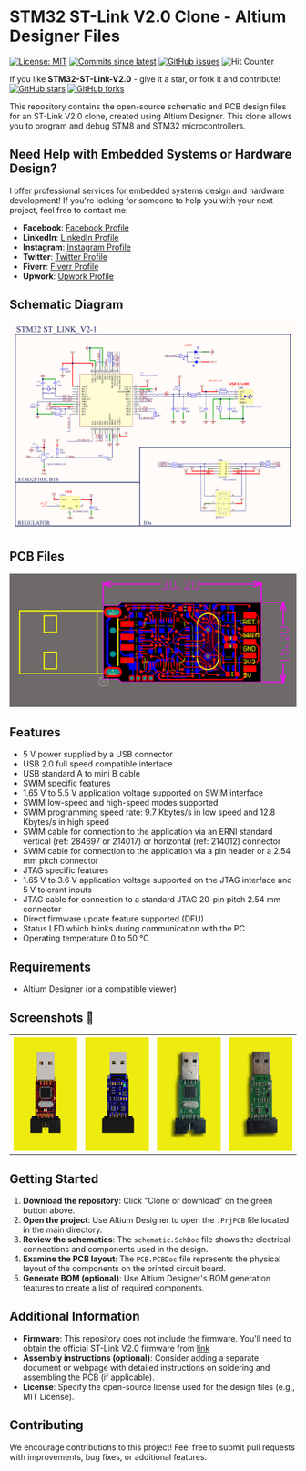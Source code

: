 # STM32 ST-Link V2.0 Clone - Altium Designer Files
[![License: MIT](https://img.shields.io/badge/License-MIT-green.svg)](https://opensource.org/licenses/MIT)
[![Commits since latest](https://img.shields.io/github/commits-since/yasir-shahzad/STM32-ST-Link-V2.0-Programmer/latest)](https://github.com/yasir-shahzad/STM32-ST-Link-V2.0-Programmer/commits/master)
[![GitHub issues](https://img.shields.io/github/issues/yasir-shahzad/STM32-ST-Link-V2.0-Programmer.svg)](https://github.com/yasir-shahzad/STM32-ST-Link-V2.0-Programmer/issues)
![Hit Counter](https://visitor-badge.laobi.icu/badge?page_id=yasir-shahzad_STM32-ST-Link-V2.0-Programmer)

If you like **STM32-ST-Link-V2.0** - give it a star, or fork it and contribute!
[![GitHub stars](https://img.shields.io/github/stars/yasir-shahzad/STM32-ST-Link-V2.0-Programmer.svg?style=social&label=Star)](https://github.com/yasir-shahzad/STM32-ST-Link-V2.0-Programmer/stargazers)
[![GitHub forks](https://img.shields.io/github/forks/yasir-shahzad/STM32-ST-Link-V2.0-Programmer.svg?style=social&label=Fork)](https://github.com/yasir-shahzad/STM32-ST-Link-V2.0-Programmer/network)

This repository contains the open-source schematic and PCB design files for an ST-Link V2.0 clone, created using Altium Designer. This clone allows you to program and debug STM8 and STM32 microcontrollers.


## Need Help with Embedded Systems or Hardware Design?
I offer professional services for embedded systems design and hardware development!  If you're looking for someone to help you with your next project, feel free to contact me:

- **Facebook**: [Facebook Profile](https://www.facebook.com/yasirshahzad918/)
- **LinkedIn**: [LinkedIn Profile](https://www.linkedin.com/in/yasirshahzad18/)
- **Instagram**: [Instagram Profile](https://www.instagram.com/yourprofile)
- **Twitter**: [Twitter Profile](https://twitter.com/yourprofile)
- **Fiverr**: [Fiverr Profile](https://www.fiverr.com/yourprofile)
- **Upwork**: [Upwork Profile](https://www.upwork.com/yourprofile)

## Schematic Diagram
![Schematic Diagram](https://github.com/yasir-shahzad/STM32-ST-Link-V2.0-Programmer/blob/master/images/Schematic.png)

## PCB Files
![PCB Board](https://github.com/yasir-shahzad/STM32-ST-Link-V2.0-Programmer/blob/master/images/PCB.png)

## Features
- 5 V power supplied by a USB connector
- USB 2.0 full speed compatible interface
- USB standard A to mini B cable
- SWIM specific features
- 1.65 V to 5.5 V application voltage supported on SWIM interface
- SWIM low-speed and high-speed modes supported
- SWIM programming speed rate: 9.7 Kbytes/s in low speed and 12.8 Kbytes/s in high speed
- SWIM cable for connection to the application via an ERNI standard vertical (ref: 284697 or 214017) or horizontal (ref: 214012) connector
- SWIM cable for connection to the application via a pin header or a 2.54 mm pitch connector
- JTAG specific features
- 1.65 V to 3.6 V application voltage supported on the JTAG interface and 5 V tolerant inputs
- JTAG cable for connection to a standard JTAG 20-pin pitch 2.54 mm connector
- Direct firmware update feature supported (DFU)
- Status LED which blinks during communication with the PC
- Operating temperature 0 to 50 °C

## Requirements

- Altium Designer (or a compatible viewer)
  
## Screenshots :eyes:

<table>
  <tr>
    <th>
        <a href="images/Top3D.png" target="_blank">
        <img src='images/Top3D.png' width='200px' alt='image missing' /> </a>
    </th>
    <th>
        <a href="images/Bottom3D.png" target="_blank">
        <img src='images/Bottom3D.png' width='200px' alt='image missing' /> </a>
    </th>  
    <th>
        <a href="images/Top_Layout.png" target="_blank">
        <img src='images/Top_Layout.png' width='200px' alt='image missing' /> </a>
    </th>
    <th>
        <a href="images/Bottom_Layout.png" target="_blank">
        <img src='images/Bottom_Layout.png' width='200px' alt='image missing' /> </a>
    </th>
  </tr>
</table>

## Getting Started

1. **Download the repository**: Click "Clone or download" on the green button above.
2. **Open the project**: Use Altium Designer to open the `.PrjPCB` file located in the main directory.
3. **Review the schematics**: The `schematic.SchDoc` file shows the electrical connections and components used in the design.
4. **Examine the PCB layout**: The `PCB.PCBDoc` file represents the physical layout of the components on the printed circuit board.
5. **Generate BOM (optional)**: Use Altium Designer's BOM generation features to create a list of required components.

## Additional Information

- **Firmware**: This repository does not include the firmware. You'll need to obtain the official ST-Link V2.0 firmware from [link](https://github.com/GMMan/st-link-hack/blob/master/upgrade/upgrade.md)
- **Assembly instructions (optional)**: Consider adding a separate document or webpage with detailed instructions on soldering and assembling the PCB (if applicable).
- **License**: Specify the open-source license used for the design files (e.g., MIT License).

## Contributing

We encourage contributions to this project! Feel free to submit pull requests with improvements, bug fixes, or additional features.


